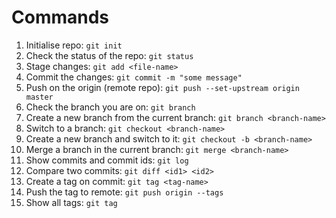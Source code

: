 # Commands

1. Initialise repo: `git init`
1. Check the status of the repo: `git status`
1. Stage changes: `git add <file-name>`
1. Commit the changes: `git commit -m "some message"`
1. Push on the origin (remote repo): `git push --set-upstream origin master`
1. Check the branch you are on: `git branch`
1. Create a new branch from the current branch: `git branch <branch-name>`
1. Switch to a branch: `git checkout <branch-name>`
1. Create a new branch and switch to it: `git checkout -b <branch-name>`
1. Merge a branch in the current branch: `git merge <branch-name>`
1. Show commits and commit ids: `git log`
1. Compare two commits: `git diff <id1> <id2>`
1. Create a tag on commit: `git tag <tag-name>`
1. Push the tag to remote: `git push origin --tags`
1. Show all tags: `git tag`